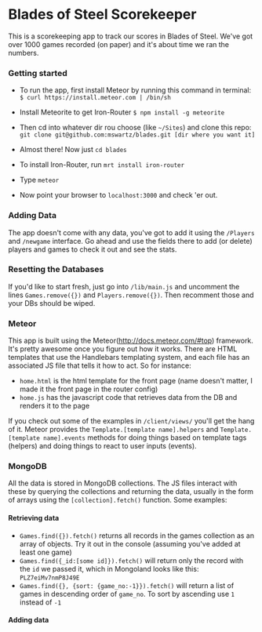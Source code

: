 Blades of Steel Scorekeeper
======

This is a scorekeeping app to track our scores in Blades of Steel. We've got over 1000 games recorded (on paper) and it's about time we ran the numbers.

### Getting started
- To run the app, first install Meteor by running this command in terminal:
`$ curl https://install.meteor.com | /bin/sh`

- Install Meteorite to get Iron-Router
`$ npm install -g meteorite`

- Then cd into whatever dir rou choose (like `~/Sites`) and clone this repo:
`git clone git@github.com:mswartz/blades.git [dir where you want it]`

- Almost there! Now just `cd blades`

- To install Iron-Router, run `mrt install iron-router`

- Type `meteor`

- Now point your browser to `localhost:3000` and check 'er out.

### Adding Data
The app doesn't come with any data, you've got to add it using the `/Players` and `/newgame` interface. Go ahead and use the fields there to add (or delete) players and games to check it out and see the stats.

### Resetting the Databases
If you'd like to start fresh, just go into `/lib/main.js` and uncomment the lines `Games.remove({})` and `Players.remove({})`. Then recomment those and your DBs should be wiped.

### Meteor
This app is built using the Meteor(http://docs.meteor.com/#top) framework. It's pretty awesome once you figure out how it works. There are HTML templates that use the Handlebars templating system, and each file has an associated JS file that tells it how to act. So for instance:
- `home.html` is the html template for the front page (name doesn't matter, I made it the front page in the router config)
- `home.js` has the javascript code that retrieves data from the DB and renders it to the page

If you check out some of the examples in `/client/views/` you'll get the hang of it. Meteor provides the `Template.[template name].helpers` and `Template.[template name].events` methods for doing things based on template tags (helpers) and doing things to react to user inputs (events).

### MongoDB
All the data is stored in MongoDB collections. The JS files interact with these by querying the collections and returning the data, usually in the form of arrays using the `[collection].fetch()` function. Some examples:

#### Retrieving data
- `Games.find({}).fetch()` returns all records in the games collection as an array of objects. Try it out in the console (assuming you've added at least one game)
- `Games.find({_id:[some id]}).fetch()` will return only the record with the `id` we passed it, which in Mongoland looks like this: `PLZ7eiMv7nmP8J49E`
- `Games.find({}, {sort: {game_no:-1}}).fetch()` will return a list of games in descending order of `game_no`. To sort by ascending use `1` instead of `-1`

#### Adding data


